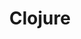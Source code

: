 ---
codehost: https://github.com/clojure/clojure
logohandle: clojure
sort: clojure
title: Clojure
website: https://clojure.org/
wikipedia: https://en.wikipedia.org/wiki/Clojure
youtube: https://youtube.com/user/ClojureTV/videos
---